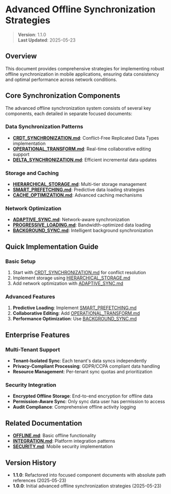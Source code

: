 
# Advanced Offline Synchronization Strategies

> **Version**: 1.1.0  
> **Last Updated**: 2025-05-23

## Overview

This document provides comprehensive strategies for implementing robust offline synchronization in mobile applications, ensuring data consistency and optimal performance across network conditions.

## Core Synchronization Components

The advanced offline synchronization system consists of several key components, each detailed in separate focused documents:

### Data Synchronization Patterns
- **[CRDT_SYNCHRONIZATION.md](src/docs/mobile/sync/CRDT_SYNCHRONIZATION.md)**: Conflict-Free Replicated Data Types implementation
- **[OPERATIONAL_TRANSFORM.md](src/docs/mobile/sync/OPERATIONAL_TRANSFORM.md)**: Real-time collaborative editing support
- **[DELTA_SYNCHRONIZATION.md](src/docs/mobile/sync/DELTA_SYNCHRONIZATION.md)**: Efficient incremental data updates

### Storage and Caching
- **[HIERARCHICAL_STORAGE.md](src/docs/mobile/storage/HIERARCHICAL_STORAGE.md)**: Multi-tier storage management
- **[SMART_PREFETCHING.md](src/docs/mobile/storage/SMART_PREFETCHING.md)**: Predictive data loading strategies
- **[CACHE_OPTIMIZATION.md](src/docs/mobile/storage/CACHE_OPTIMIZATION.md)**: Advanced caching mechanisms

### Network Optimization
- **[ADAPTIVE_SYNC.md](src/docs/mobile/network/ADAPTIVE_SYNC.md)**: Network-aware synchronization
- **[PROGRESSIVE_LOADING.md](src/docs/mobile/network/PROGRESSIVE_LOADING.md)**: Bandwidth-optimized data loading
- **[BACKGROUND_SYNC.md](src/docs/mobile/network/BACKGROUND_SYNC.md)**: Intelligent background synchronization

## Quick Implementation Guide

### Basic Setup
1. Start with [CRDT_SYNCHRONIZATION.md](src/docs/mobile/sync/CRDT_SYNCHRONIZATION.md) for conflict resolution
2. Implement storage using [HIERARCHICAL_STORAGE.md](src/docs/mobile/storage/HIERARCHICAL_STORAGE.md)
3. Add network optimization with [ADAPTIVE_SYNC.md](src/docs/mobile/network/ADAPTIVE_SYNC.md)

### Advanced Features
1. **Predictive Loading**: Implement [SMART_PREFETCHING.md](src/docs/mobile/storage/SMART_PREFETCHING.md)
2. **Collaborative Editing**: Add [OPERATIONAL_TRANSFORM.md](src/docs/mobile/sync/OPERATIONAL_TRANSFORM.md)
3. **Performance Optimization**: Use [BACKGROUND_SYNC.md](src/docs/mobile/network/BACKGROUND_SYNC.md)

## Enterprise Features

### Multi-Tenant Support
- **Tenant-Isolated Sync**: Each tenant's data syncs independently
- **Privacy-Compliant Processing**: GDPR/CCPA compliant data handling
- **Resource Management**: Per-tenant sync quotas and prioritization

### Security Integration
- **Encrypted Offline Storage**: End-to-end encryption for offline data
- **Permission-Aware Sync**: Only sync data user has permission to access
- **Audit Compliance**: Comprehensive offline activity logging

## Related Documentation

- **[OFFLINE.md](src/docs/mobile/OFFLINE.md)**: Basic offline functionality
- **[INTEGRATION.md](src/docs/mobile/INTEGRATION.md)**: Platform integration patterns
- **[SECURITY.md](src/docs/mobile/SECURITY.md)**: Mobile security implementation

## Version History

- **1.1.0**: Refactored into focused component documents with absolute path references (2025-05-23)
- **1.0.0**: Initial advanced offline synchronization strategies (2025-05-23)
